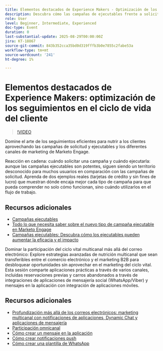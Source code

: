 ```yaml
---
title: Elementos destacados de Experience Makers - Optimización de los seguimientos en el ciclo vital del cliente
description: Descubra cómo las campañas de ejecutables frente a solicitudes optimizan los flujos de trabajo, mejoran la precisión de los datos y aumentan la participación con estrategias multicanal en tiempo real.
role: User
level: Beginner, Intermediate, Experienced
doc-type: Event
duration: 0
last-substantial-update: 2025-08-29T00:00:00Z
jira: KT-18867
source-git-commit: 843b352cca35bd0d319fffb3b0e7855c2fabe53a
workflow-type: tm+mt
source-wordcount: '241'
ht-degree: 1%

---
```



# Elementos destacados de Experience Makers: optimización de los seguimientos en el ciclo de vida del cliente

>[!VIDEO](https://video.tv.adobe.com/v/3471390/?learn=on&enablevpops)

Domine el arte de los seguimientos eficientes para nutrir a los clientes aprovechando las campañas de solicitud y ejecutables y los diferentes canales de marketing de Marketo Engage.

Reacción en cadena: cuándo solicitar una campaña y cuándo ejecutarla: aunque las campañas ejecutables son potentes, siguen siendo un territorio desconocido para muchos usuarios en comparación con las campañas de solicitud. Aprenda de dos ejemplos reales (tarjetas de crédito y sin fines de lucro) que muestran dónde encaja mejor cada tipo de campaña para que pueda comprender no solo cómo funcionan, sino cuándo utilizarlos en el flujo de trabajo.

## Recursos adicionales

* [Campañas ejecutables](https://experienceleague.adobe.com/en/docs/marketo/using/product-docs/core-marketo-concepts/smart-campaigns/flow-actions/execute-campaign)
* [Todo lo que necesita saber sobre el nuevo tipo de campaña ejecutable en Marketo Engage](https://mugs.marketo.com/events/details/marketo-houston-mug-presents-everything-you-need-to-know-about-the-new-executable-campaign-type-in-marketo/)
* [Campañas ejecutables: Descubra cómo los ejecutables pueden aumentar la eficacia y el impacto](https://www.youtube.com/watch?v=QGC4Bhn5BpU)

Dominar la participación del ciclo vital multicanal más allá del correo electrónico: Explore estrategias avanzadas de nutrición multicanal que sean transferibles entre el comercio electrónico y el marketing B2B para desbloquear oportunidades sin aprovechar en el marketing del ciclo vital. Esta sesión comparte aplicaciones prácticas a través de varios canales, incluidas reservaciones previas y carros abandonados a través de integraciones de aplicaciones de mensajería social (WhatsApp/Viber) y mensajes en la aplicación con integración de aplicaciones móviles.

## Recursos adicionales

* [Profundización más allá de los correos electrónicos: marketing multicanal con notificaciones de aplicaciones, Dynamic Chat y aplicaciones de mensajería](https://mugs.marketo.com/events/details/marketo-adobe-deep-dive-mug-presents-beyond-emails-multi-channel-marketing-with-app-notifications-dynamic-chat-and-messaging-apps/)
* [Participación omnicanal](https://business.adobe.com/sg/products/marketo/omnichannel-engagement.html)
* [Cómo crear un mensaje en la aplicación](https://experienceleague.adobe.com/en/docs/marketo/using/product-docs/mobile-marketing/in-app-messages/creating-in-app-messages/create-an-in-app-message)
* [Cómo crear notificaciones push](https://experienceleague.adobe.com/en/docs/marketo/using/product-docs/mobile-marketing/push-notifications/understanding-push-notifications)
* [Cómo crear una plantilla de WhatsApp](https://community.sinch.com/t5/Settings/Create-a-WhatsApp-message-template-new-experience/ta-p/11599)
